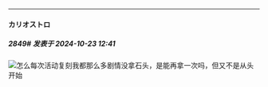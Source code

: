 ﻿
*****

####  カリオストロ  
##### 2849#       发表于 2024-10-23 12:41

<img src="https://static.saraba1st.com/image/smiley/face2017/001.png" referrerpolicy="no-referrer">怎么每次活动复刻我都那么多剧情没拿石头，是能再拿一次吗，但又不是从头开始


